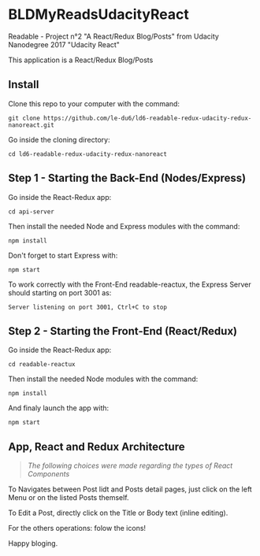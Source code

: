 # BLDMyReadsUdacityReact
Readable - Project n°2 "A React/Redux Blog/Posts" from Udacity Nanodegree 2017 "Udacity React"

This application is a React/Redux Blog/Posts

## Install
Clone this repo to your computer with the command:
 ``` shell
 git clone https://github.com/le-du6/ld6-readable-redux-udacity-redux-nanoreact.git
 ```

Go inside the cloning directory:
 ``` shell
 cd ld6-readable-redux-udacity-redux-nanoreact
 ```

## Step 1 - Starting the Back-End (Nodes/Express)

Go inside the React-Redux app:
 ``` shell
 cd api-server
 ```

 Then install the needed Node and Express modules with the command:
 ``` shell
 npm install
 ```

Don't forget to start Express with:
 ``` shell
 npm start
 ```

To work correctly with the Front-End readable-reactux, the Express Server should starting on port 3001 as:
``` shell
Server listening on port 3001, Ctrl+C to stop
 ```

## Step 2 - Starting the Front-End (React/Redux)

Go inside the React-Redux app:
 ``` shell
 cd readable-reactux
 ```

Then install the needed Node modules with the command:
 ``` shell
 npm install
 ```

And finaly launch the app with:
 ``` shell
 npm start
 ```

## App, React and Redux Architecture
> *The following choices were made regarding the types of React Components*

To Navigates between Post lidt and Posts detail pages, just click on the left Menu or on the listed Posts themself.

To Edit a Post, directly click on the Title or Body text (inline editing).

For the others operations: folow the icons!

Happy bloging.
